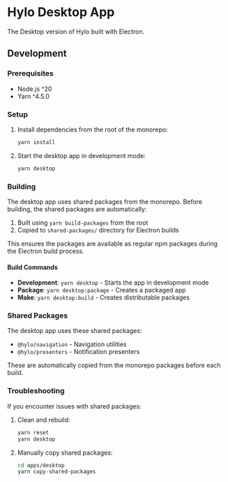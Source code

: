 # Hylo Desktop App

The Desktop version of Hylo built with Electron.

## Development

### Prerequisites

- Node.js ^20
- Yarn ^4.5.0

### Setup

1. Install dependencies from the root of the monorepo:
   ```bash
   yarn install
   ```

2. Start the desktop app in development mode:
   ```bash
   yarn desktop
   ```

### Building

The desktop app uses shared packages from the monorepo. Before building, the shared packages are automatically:

1. Built using `yarn build-packages` from the root
2. Copied to `shared-packages/` directory for Electron builds

This ensures the packages are available as regular npm packages during the Electron build process.

#### Build Commands

- **Development**: `yarn desktop` - Starts the app in development mode
- **Package**: `yarn desktop:package` - Creates a packaged app
- **Make**: `yarn desktop:build` - Creates distributable packages

### Shared Packages

The desktop app uses these shared packages:
- `@hylo/navigation` - Navigation utilities
- `@hylo/presenters` - Notification presenters

These are automatically copied from the monorepo packages before each build.

### Troubleshooting

If you encounter issues with shared packages:

1. Clean and rebuild:
   ```bash
   yarn reset
   yarn desktop
   ```

2. Manually copy shared packages:
   ```bash
   cd apps/desktop
   yarn copy-shared-packages
   ```
